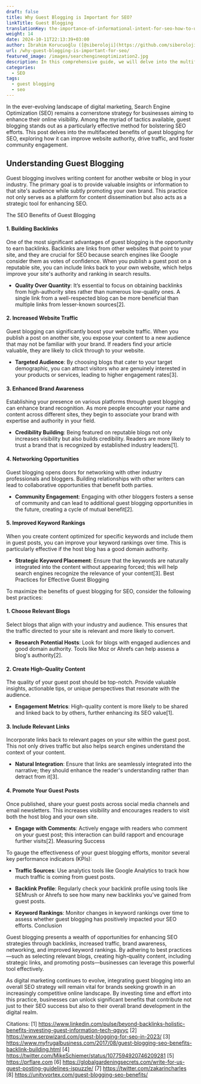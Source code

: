 ```yaml
---
draft: false
title: Why Guest Blogging is Important for SEO?
linkTitle: Guest Blogging
translationKey: the-importance-of-informational-intent-for-seo-how-to-use-it-to-boost-your-rankings
weight: 14
date: 2024-10-11T22:13:39+03:00
author: İbrahim Korucuoğlu ([@siberoloji](https://github.com/siberoloji))
url: /why-guest-blogging-is-important-for-seo/
featured_image: /images/searchengineoptimization2.jpg
description: In this comprehensive guide, we will delve into the multifaceted benefits of guest blogging for SEO, exploring how it can improve website authority, drive traffic, and foster community engagement.
categories:
  - SEO
tags:
  - guest blogging
  - seo
---
```

In the ever-evolving landscape of digital marketing, Search Engine Optimization (SEO) remains a cornerstone strategy for businesses aiming to enhance their online visibility. Among the myriad of tactics available, guest blogging stands out as a particularly effective method for bolstering SEO efforts. This post delves into the multifaceted benefits of guest blogging for SEO, exploring how it can improve website authority, drive traffic, and foster community engagement.

## Understanding Guest Blogging

Guest blogging involves writing content for another website or blog in your industry. The primary goal is to provide valuable insights or information to that site's audience while subtly promoting your own brand. This practice not only serves as a platform for content dissemination but also acts as a strategic tool for enhancing SEO.

The SEO Benefits of Guest Blogging
#### 1. **Building Backlinks**

One of the most significant advantages of guest blogging is the opportunity to earn backlinks. Backlinks are links from other websites that point to your site, and they are crucial for SEO because search engines like Google consider them as votes of confidence. When you publish a guest post on a reputable site, you can include links back to your own website, which helps improve your site's authority and ranking in search results.
* **Quality Over Quantity**: It’s essential to focus on obtaining backlinks from high-authority sites rather than numerous low-quality ones. A single link from a well-respected blog can be more beneficial than multiple links from lesser-known sources[2].

#### 2. **Increased Website Traffic**

Guest blogging can significantly boost your website traffic. When you publish a post on another site, you expose your content to a new audience that may not be familiar with your brand. If readers find your article valuable, they are likely to click through to your website.
* **Targeted Audience**: By choosing blogs that cater to your target demographic, you can attract visitors who are genuinely interested in your products or services, leading to higher engagement rates[3].

#### 3. **Enhanced Brand Awareness**

Establishing your presence on various platforms through guest blogging can enhance brand recognition. As more people encounter your name and content across different sites, they begin to associate your brand with expertise and authority in your field.
* **Credibility Building**: Being featured on reputable blogs not only increases visibility but also builds credibility. Readers are more likely to trust a brand that is recognized by established industry leaders[1].

#### 4. **Networking Opportunities**

Guest blogging opens doors for networking with other industry professionals and bloggers. Building relationships with other writers can lead to collaborative opportunities that benefit both parties.
* **Community Engagement**: Engaging with other bloggers fosters a sense of community and can lead to additional guest blogging opportunities in the future, creating a cycle of mutual benefit[2].

#### 5. **Improved Keyword Rankings**

When you create content optimized for specific keywords and include them in guest posts, you can improve your keyword rankings over time. This is particularly effective if the host blog has a good domain authority.
* **Strategic Keyword Placement**: Ensure that the keywords are naturally integrated into the content without appearing forced; this will help search engines recognize the relevance of your content[3].
Best Practices for Effective Guest Blogging

To maximize the benefits of guest blogging for SEO, consider the following best practices:
#### 1. **Choose Relevant Blogs**

Select blogs that align with your industry and audience. This ensures that the traffic directed to your site is relevant and more likely to convert.
* **Research Potential Hosts**: Look for blogs with engaged audiences and good domain authority. Tools like Moz or Ahrefs can help assess a blog's authority[2].

#### 2. **Create High-Quality Content**

The quality of your guest post should be top-notch. Provide valuable insights, actionable tips, or unique perspectives that resonate with the audience.
* **Engagement Metrics**: High-quality content is more likely to be shared and linked back to by others, further enhancing its SEO value[1].

#### 3. **Include Relevant Links**

Incorporate links back to relevant pages on your site within the guest post. This not only drives traffic but also helps search engines understand the context of your content.
* **Natural Integration**: Ensure that links are seamlessly integrated into the narrative; they should enhance the reader's understanding rather than detract from it[3].

#### 4. **Promote Your Guest Posts**

Once published, share your guest posts across social media channels and email newsletters. This increases visibility and encourages readers to visit both the host blog and your own site.
* **Engage with Comments**: Actively engage with readers who comment on your guest post; this interaction can build rapport and encourage further visits[2].
Measuring Success

To gauge the effectiveness of your guest blogging efforts, monitor several key performance indicators (KPIs):
* **Traffic Sources**: Use analytics tools like Google Analytics to track how much traffic is coming from guest posts.

* **Backlink Profile**: Regularly check your backlink profile using tools like SEMrush or Ahrefs to see how many new backlinks you've gained from guest posts.

* **Keyword Rankings**: Monitor changes in keyword rankings over time to assess whether guest blogging has positively impacted your SEO efforts.
Conclusion

Guest blogging presents a wealth of opportunities for enhancing SEO strategies through backlinks, increased traffic, brand awareness, networking, and improved keyword rankings. By adhering to best practices—such as selecting relevant blogs, creating high-quality content, including strategic links, and promoting posts—businesses can leverage this powerful tool effectively.

As digital marketing continues to evolve, integrating guest blogging into an overall SEO strategy will remain vital for brands seeking growth in an increasingly competitive online landscape. By investing time and effort into this practice, businesses can unlock significant benefits that contribute not just to their SEO success but also to their overall brand development in the digital realm.

Citations: [1] https://www.linkedin.com/pulse/beyond-backlinks-holistic-benefits-investing-guest-information-tech-qgvyc [2] https://www.serpwizard.com/guest-blogging-for-seo-in-2023/ [3] https://www.myfrugalbusiness.com/2017/08/guest-blogging-seo-benefits-backlink-building.html [4] https://twitter.com/MikeSchiemer/status/1077594920746209281 [5] https://prflare.com [6] https://globalgardeningsecrets.com/write-for-us-guest-posting-guidelines-ispuzzle/ [7] https://twitter.com/zakarincharles [8] https://unityvortex.com/guest-blogging-seo-benefits/
